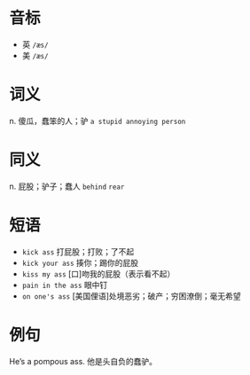 # 音标

- 英 `/æs/`
- 美 `/æs/`

# 词义

n. 傻瓜，蠢笨的人；驴
`a stupid annoying person`

# 同义

n. 屁股；驴子；蠢人
`behind` `rear`

# 短语

- `kick ass` 打屁股；打败；了不起
- `kick your ass` 揍你；踢你的屁股
- `kiss my ass` [口]吻我的屁股（表示看不起）
- `pain in the ass` 眼中钉
- `on one's ass` [美国俚语]处境恶劣；破产；穷困潦倒；毫无希望

# 例句

He’s a pompous ass.
他是头自负的蠢驴。


